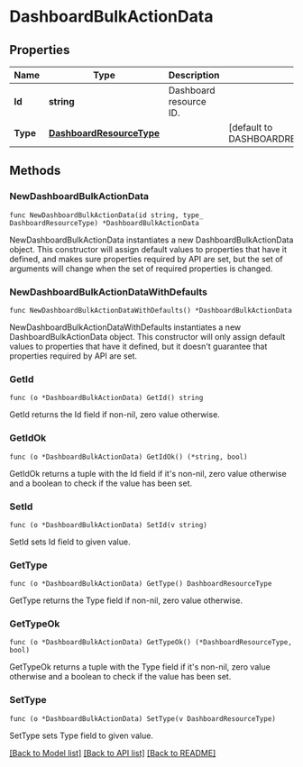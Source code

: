# DashboardBulkActionData

## Properties

| Name     | Type                                                  | Description            | Notes                                        |
| -------- | ----------------------------------------------------- | ---------------------- | -------------------------------------------- |
| **Id**   | **string**                                            | Dashboard resource ID. |
| **Type** | [**DashboardResourceType**](DashboardResourceType.md) |                        | [default to DASHBOARDRESOURCETYPE_DASHBOARD] |

## Methods

### NewDashboardBulkActionData

`func NewDashboardBulkActionData(id string, type_ DashboardResourceType) *DashboardBulkActionData`

NewDashboardBulkActionData instantiates a new DashboardBulkActionData object.
This constructor will assign default values to properties that have it defined,
and makes sure properties required by API are set, but the set of arguments
will change when the set of required properties is changed.

### NewDashboardBulkActionDataWithDefaults

`func NewDashboardBulkActionDataWithDefaults() *DashboardBulkActionData`

NewDashboardBulkActionDataWithDefaults instantiates a new DashboardBulkActionData object.
This constructor will only assign default values to properties that have it defined,
but it doesn't guarantee that properties required by API are set.

### GetId

`func (o *DashboardBulkActionData) GetId() string`

GetId returns the Id field if non-nil, zero value otherwise.

### GetIdOk

`func (o *DashboardBulkActionData) GetIdOk() (*string, bool)`

GetIdOk returns a tuple with the Id field if it's non-nil, zero value otherwise
and a boolean to check if the value has been set.

### SetId

`func (o *DashboardBulkActionData) SetId(v string)`

SetId sets Id field to given value.

### GetType

`func (o *DashboardBulkActionData) GetType() DashboardResourceType`

GetType returns the Type field if non-nil, zero value otherwise.

### GetTypeOk

`func (o *DashboardBulkActionData) GetTypeOk() (*DashboardResourceType, bool)`

GetTypeOk returns a tuple with the Type field if it's non-nil, zero value otherwise
and a boolean to check if the value has been set.

### SetType

`func (o *DashboardBulkActionData) SetType(v DashboardResourceType)`

SetType sets Type field to given value.

[[Back to Model list]](../README.md#documentation-for-models) [[Back to API list]](../README.md#documentation-for-api-endpoints) [[Back to README]](../README.md)
